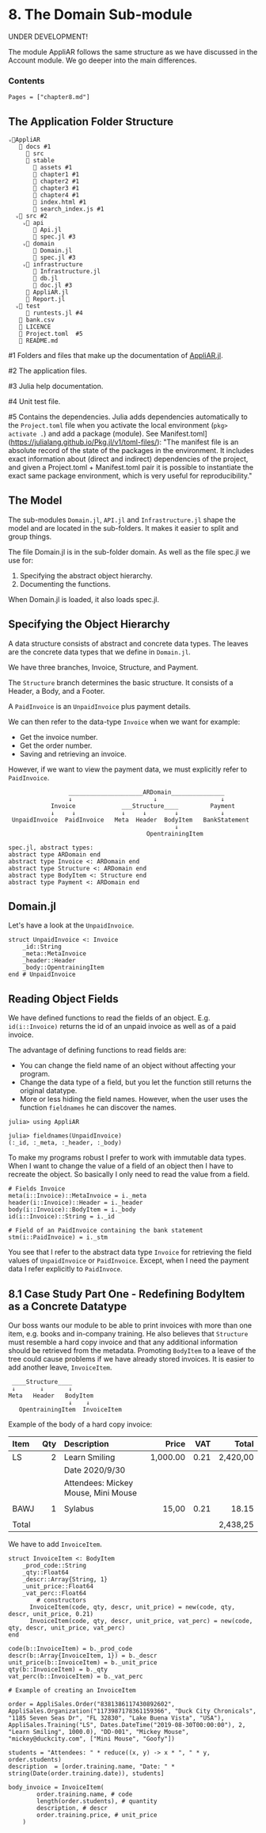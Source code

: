 # 8. The Domain Sub-module

UNDER DEVELOPMENT!

The module AppliAR follows the same structure as we have discussed in the Account module. We go deeper into the main differences.

### Contents

```@contents
Pages = ["chapter8.md"]
```

## The Application Folder Structure

```
ᵥ📁AppliAR
   📁 docs #1
     📁 src
     📁 stable
       📁 assets #1
       📁 chapter1 #1
       📁 chapter2 #1
       📁 chapter3 #1
       📁 chapter4 #1
       📄 index.html #1
       📄 search_index.js #1
  ᵥ📁 src #2
    ᵥ📁 api
       📄 Api.jl
       📄 spec.jl #3
    ᵥ📁 domain
       📄 Domain.jl
       📄 spec.jl #3
    ᵥ📁 infrastructure
       📄 Infrastructure.jl
       📄 db.jl
       📄 doc.jl #3
     📄 AppliAR.jl
     📄 Report.jl
  ᵥ📁 test
     📄 runtests.jl #4
   📄 bank.csv	 
   📄 LICENCE
   📄 Project.toml  #5
   📄 README.md
```

\#1 Folders and files that make up the documentation of [AppliAR.jl](https://www.appligate.nl/AppliAR.jl/stable/).

\#2 The application files.

\#3 Julia help documentation.

\#4 Unit test file.

\#5 Contains the dependencies. Julia adds dependencies automatically to the `Project.toml` file when you activate the local environment (`pkg> activate .`) and add a package (module). See Manifest.toml](https://julialang.github.io/Pkg.jl/v1/toml-files/):
"The manifest file is an absolute record of the state of the packages in the environment. It includes exact information about (direct and indirect) dependencies of the project, and given a Project.toml + Manifest.toml pair it is possible to instantiate the exact same package environment, which is very useful for reproducibility."

## The Model

The sub-modules `Domain.jl`, `API.jl` and `Infrastructure.jl` shape the model and are located in the sub-folders. It makes it easier to split and group things.

The file Domain.jl is in the sub-folder domain. As well as the file spec.jl we use for:
1. Specifying the abstract object hierarchy.
2. Documenting the functions.

When Domain.jl is loaded, it also loads spec.jl.

## Specifying the Object Hierarchy

A data structure consists of abstract and concrete data types. The leaves are the concrete data types that we define in `Domain.jl`.

We have three branches, Invoice, Structure, and Payment.

The `Structure` branch determines the basic structure. It consists of a Header, a Body, and a Footer.

A `PaidInvoice` is an `UnpaidInvoice` plus payment details.


We can then refer to the data-type `Invoice` when we want for example:
- Get the invoice number.
- Get the order number.
- Saving and retrieving an invoice.

However, if we want to view the payment data, we must explicitly refer to `PaidInvoice`.

```
                 _____________________ARDomain_______________
                 ↓                       ↓                  ↓
            Invoice             ___Structure____         Payment
            ↓     ↓             ↓     ↓        ↓            ↓
 UnpaidInvoice  PaidInvoice   Meta  Header  BodyItem   BankStatement
                                               ↓
                                       OpentrainingItem

spec.jl, abstract types:
abstract type ARDomain end
abstract type Invoice <: ARDomain end
abstract type Structure <: ARDomain end
abstract type BodyItem <: Structure end
abstract type Payment <: ARDomain end
```

## Domain.jl

Let's have a look at the `UnpaidInvoice`.

```
struct UnpaidInvoice <: Invoice
    _id::String
    _meta::MetaInvoice
    _header::Header
    _body::OpentrainingItem
end # UnpaidInvoice
```


## Reading Object Fields

We have defined functions to read the fields of an object. E.g. `id(i::Invoice)` returns the id of an unpaid invoice as well as of a paid invoice.

The advantage of defining functions to read fields are:
- You can change the field name of an object without affecting your program.
- Change the data type of a field, but you let the function still returns the original datatype.
- More or less hiding the field names. However, when the user uses the function `fieldnames` he can discover the names.

```
julia> using AppliAR

julia> fieldnames(UnpaidInvoice)
(:_id, :_meta, :_header, :_body)
```

To make my programs robust I prefer to work with immutable data types. When I want to change the value of a field of an object then I have to recreate the object. So basically I only need to read the value from a field.

```
# Fields Invoice
meta(i::Invoice)::MetaInvoice = i._meta
header(i::Invoice)::Header = i._header
body(i::Invoice)::BodyItem = i._body
id(i::Invoice)::String = i._id

# Field of an PaidInvoice containing the bank statement
stm(i::PaidInvoice) = i._stm
```

You see that I refer to the abstract data type `Invoice` for retrieving the field values of `UnpaidInvoice` or `PaidInvoice`. Except, when I need the payment data I refer explicitly to `PaidInvoce`.

## 8.1 Case Study Part One - Redefining BodyItem as a Concrete Datatype

Our boss wants our module to be able to print invoices with more than one item, e.g. books and in-company training. He also believes that `Structure` must resemble a hard copy invoice and that any additional information should be retrieved from the metadata. Promoting `BodyItem` to a leave of the tree could cause problems if we have already stored invoices. It is easier to add another leave, `InvoiceItem`.

```
 ____Structure____
 ↓       ↓       ↓
Meta   Header   BodyItem
                 ↓    ↓
   OpentrainingItem  InvoiceItem
```

Example of the body of a hard copy invoice:

| Item| Qty| Description | Price | VAT | Total |
| :--- | ---: | :--- | ---: | ---: | ---: |
| LS | 2 | Learn Smiling | 1,000.00 | 0.21 | 2,420,00 |
|  |  | Date 2020/9/30 |  |  |  |
|  |  | Attendees: Mickey Mouse, Mini Mouse |  |  |  |
|  |  |  |  |  |  |
| BAWJ | 1 | Sylabus | 15,00 | 0.21 | 18.15 |
|  |  |  |  |  |  |
| Total |  |  |  |  |2,438,25 |

We have to add `InvoiceItem`.

```
struct InvoiceItem <: BodyItem
    _prod_code::String
    _qty::Float64
    _descr::Array{String, 1}
    _unit_price::Float64
    _vat_perc::Float64
		# constructors
	  InvoiceItem(code, qty, descr, unit_price) = new(code, qty, descr, unit_price, 0.21)
	  InvoiceItem(code, qty, descr, unit_price, vat_perc) = new(code, qty, descr, unit_price, vat_perc)
end

code(b::InvoiceItem) = b._prod_code
descr(b::Array{InvoiceItem, 1}) = b._descr
unit_price(b::InvoiceItem) = b._unit_price
qty(b::InvoiceItem) = b._qty
vat_perc(b::InvoiceItem) = b._vat_perc

# Example of creating an InvoiceItem

order = AppliSales.Order("8381386117430892602", AppliSales.Organization("1173987178361159366", "Duck City Chronicals", "1185 Seven Seas Dr", "FL 32830", "Lake Buena Vista", "USA"), AppliSales.Training("LS", Dates.DateTime("2019-08-30T00:00:00"), 2, "Learn Smiling", 1000.0), "DD-001", "Mickey Mouse", "mickey@duckcity.com", ["Mini Mouse", "Goofy"])

students = "Attendees: " * reduce((x, y) -> x * ", " * y, order.students)
description  = [order.training.name, "Date: " * string(Date(order.training.date)), students]

body_invoice = InvoiceItem(
		order.training.name, # code
		length(order.students), # quantity
		description, # descr
		order.training.price, # unit_price
	)
```
